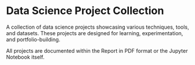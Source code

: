 # Data Science Project Collection

A collection of data science projects showcasing various techniques, tools, and datasets. These projects are designed for learning, experimentation, and portfolio-building.

All projects are documented within the Report in PDF format or the Jupyter Notebook itself.
